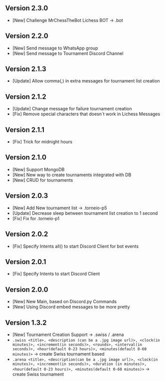 **Version 2.3.0**
---
* \[New\] Challenge MrChessTheBot Lichess BOT -> .bot

**Version 2.2.0**
---
* \[New\] Send message to WhatsApp group
* \[New\] Send message to Tournament Discord Channel

**Version 2.1.3**
---
* \[Update\] Allow comma(,) in extra messages for tournament list creation

**Version 2.1.2**
---
* \[Update\] Change message for failure tournament creation
* \[Fix\] Remove special characters that doesn`t work in Lichess Messages

**Version 2.1.1**
---
* \[Fix\] Trick for midnight hours

**Version 2.1.0**
---
* \[New\] Support MongoDB
* \[New\] New way to create tournaments integrated with DB
* \[New\] CRUD for tournaments

**Version 2.0.3**
---
* \[New\] Add New tournament list -> .torneio-p5
* \[Update\] Decrease sleep between tournament list creation to 1 second
* \[Fix\] Fix for .torneio-p1

**Version 2.0.2**
---
* \[Fix\] Specify Intents all() to start Discord Client for bot events


**Version 2.0.1**
---
* \[Fix\] Specify Intents to start Discord Client

**Version 2.0.0**
---
* \[New\] New Main, based on Discord.py Commands
* \[New\] Using Discord embed messages to be more pretty

**Version 1.3.2**
---
* \[New\] Tournament Creation Support -> .swiss / .arena
* `.swiss <title>, <description (can be a .jpg image url)>, <clock(in minutes)>, <increment(in seconds)>, <rounds>, <interval(in seconds)>, <hour(default 0-23 hours)>, <minutes(default 0-60 minutes)>` → create Swiss tournament based
* `.arena <title>, <description(can be a .jpg image url)>, <clock(in minutes)>, <increment(in seconds)>, <duration (in minutes)>, <hour(default 0-23 hours)>, <minutes(default 0-60 minutes)>` → create Swiss tournament